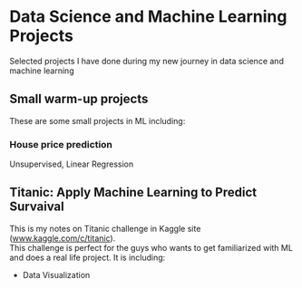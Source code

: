 # Data Science and Machine Learning Projects
Selected projects I have done during my new journey in data science and machine learning

## Small warm-up projects
These are some small projects in ML including:
### House price prediction
Unsupervised, Linear Regression

## Titanic: Apply Machine Learning to Predict Survaival
This is my notes on Titanic challenge in Kaggle site (www.kaggle.com/c/titanic).  
This challenge is perfect for the guys who wants to get familiarized with ML and does a real life project. 
It is including:
- Data Visualization

